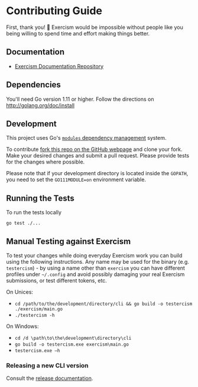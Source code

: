 # Contributing Guide

First, thank you! :tada:
Exercism would be impossible without people like you being willing to spend time and effort making things better.

## Documentation
* [Exercism Documentation Repository](https://github.com/exercism/docs)

## Dependencies

You'll need Go version 1.11 or higher. Follow the directions on http://golang.org/doc/install

## Development

This project uses Go's [`modules` dependency management](https://github.com/golang/go/wiki/Modules) system.

To contribute [fork this repo on the GitHub webpage][fork] and clone your fork.
Make your desired changes and submit a pull request.
Please provide tests for the changes where possible.

Please note that if your development directory is located inside the `GOPATH`, you need to set the `GO111MODULE=on` environment variable.

## Running the Tests

To run the tests locally

```
go test ./...
```

## Manual Testing against Exercism

To test your changes while doing everyday Exercism work you
can build using the following instructions. Any name may be used for the
binary (e.g. `testercism`) - by using a name other than `exercism` you
can have different profiles under `~/.config` and avoid possibly
damaging your real Exercism submissions, or test different tokens, etc.

On Unices:

- `cd /path/to/the/development/directory/cli && go build -o testercism ./exercism/main.go`
- `./testercism -h`

On Windows:

- `cd /d \path\to\the\development\directory\cli`
- `go build -o testercism.exe exercism\main.go`
- `testercism.exe —h`

### Releasing a new CLI version
Consult the [release documentation](RELEASE.md).

[fork]: https://docs.github.com/en/get-started/quickstart/fork-a-repo